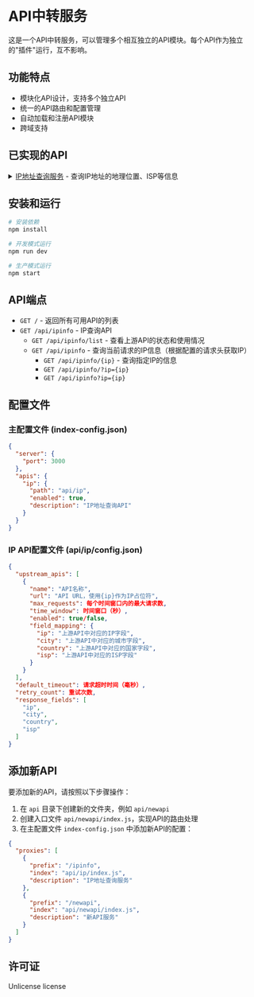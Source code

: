 # API中转服务

这是一个API中转服务，可以管理多个相互独立的API模块。每个API作为独立的"插件"运行，互不影响。

## 功能特点

- 模块化API设计，支持多个独立API
- 统一的API路由和配置管理
- 自动加载和注册API模块
- 跨域支持

## 已实现的API
 <details>
<summary><a href="./ip.md">IP地址查询服务</a> - 查询IP地址的地理位置、ISP等信息</summary> 

  - 支持多个上游API轮询
  - 自动限制每个上游API的请求频率
  - 自动重试机制
  - 状态监控接口
  - 统一不同上游API的返回格式
  - 支持多字段拼接返回值
 </details>
 
## 安装和运行

```bash
# 安装依赖
npm install

# 开发模式运行
npm run dev

# 生产模式运行
npm start
```

## API端点

- `GET /` - 返回所有可用API的列表
- `GET /api/ipinfo` - IP查询API
  - `GET /api/ipinfo/list` - 查看上游API的状态和使用情况
  - `GET /api/ipinfo` - 查询当前请求的IP信息（根据配置的请求头获取IP）
    - `GET /api/ipinfo/{ip}` - 查询指定IP的信息
    - `GET /api/ipinfo/?ip={ip}`
    - `GET /api/ipinfo?ip={ip}`


## 配置文件

### 主配置文件 (index-config.json)

```json
{
  "server": {
    "port": 3000
  },
  "apis": {
    "ip": {
      "path": "api/ip",
      "enabled": true,
      "description": "IP地址查询API"
    }
  }
}
```

### IP API配置文件 (api/ip/config.json)

```json
{
  "upstream_apis": [
    {
      "name": "API名称",
      "url": "API URL，使用{ip}作为IP占位符",
      "max_requests": 每个时间窗口内的最大请求数,
      "time_window": 时间窗口（秒）,
      "enabled": true/false,
      "field_mapping": {
        "ip": "上游API中对应的IP字段",
        "city": "上游API中对应的城市字段",
        "country": "上游API中对应的国家字段",
        "isp": "上游API中对应的ISP字段"
      }
    }
  ],
  "default_timeout": 请求超时时间（毫秒）,
  "retry_count": 重试次数,
  "response_fields": [
    "ip",
    "city",
    "country",
    "isp"
  ]
}
```

## 添加新API

要添加新的API，请按照以下步骤操作：

1. 在 `api` 目录下创建新的文件夹，例如 `api/newapi`
2. 创建入口文件 `api/newapi/index.js`，实现API的路由处理
3. 在主配置文件 `index-config.json` 中添加新API的配置：

```json
{
  "proxies": [
    {
      "prefix": "/ipinfo",
      "index": "api/ip/index.js",
      "description": "IP地址查询服务"
    },
    {
      "prefix": "/newapi",
      "index": "api/newapi/index.js",
      "description": "新API服务"
    }
  ]
}
```

## 许可证
Unlicense license
